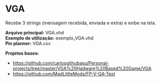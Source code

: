 # VGA 

Recebe 3 strings (mensagem recebida, enviada e extra) e exibe na tela.

__Arquivo principal:__ VGA.vhd <br>
__Exemplo de utilização:__ exemplo_VGA.vhd <br>
__Pin planner:__ VGA.csv 

__Projetos bases:__<br>
- https://github.com/carlosgithubasu/Personal-projects/tree/master/VGA%20Hadware%20Based%20Game/VGA<br>
- https://github.com/MadLittleMods/FP-V-GA-Text<br>

